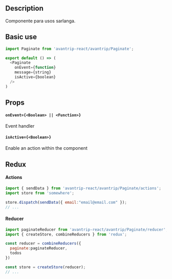## Description
Componente para usos sarlanga.

## Basic use

```javascript
import Paginate from 'avantrip-react/avantrip/Paginate';

export default () => (
  <Paginate
    onEvent={function}
    message={string}
    isActive={boolean}
  />
)
```


## Props

#### `onEvent={<Boolean> || <Function>}`
Event handler

#### `isActive={<Boolean>}`
Enable an action within the component


## Redux

#### Actions
```javascript
import { sendData } from 'avantrip-react/avantrip/Paginate/actions';
import store from 'somewhere';

store.dispatch(sendData({ email:"email@email.com" });
// ...
```

#### Reducer
```javascript
import paginateReducer from 'avantrip-react/avantrip/Paginate/reducer';
import { createStore, combineReducers } from 'redux';

const reducer = combineReducers({
  paginate:paginateReducer,
  todos
})

const store = createStore(reducer);
// ...
```
